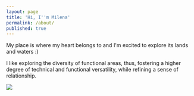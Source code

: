```yaml
---
layout: page
title: 'Hi, I''m Milena'
permalink: /about/
published: true
---
```

My place is where my heart belongs to and I'm excited to explore its lands and waters :)

I like exploring the diversity of functional areas, thus,  fostering a higher degree of technical and functional versatility, while refining a sense of relationship.

<img src="https://milenalavanchy.github.io/assets/images/giphy.gif">

